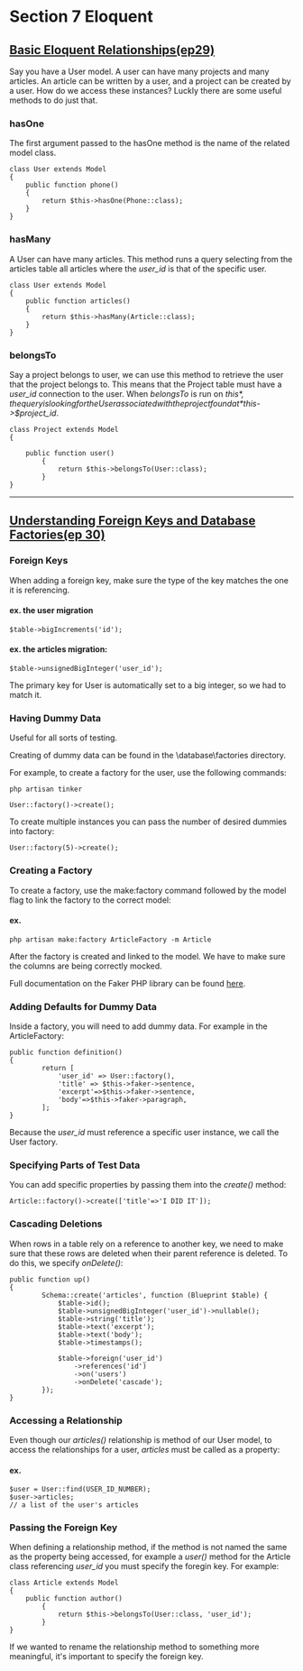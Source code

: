 # Section 7 Eloquent

## [Basic Eloquent Relationships(ep29)](https://laracasts.com/series/laravel-6-from-scratch/episodes/29?autoplay=true)

Say you have a User model. A user can have many projects and many articles. An article can be written by a user, and a project can be created by a user. How do we access these instances? Luckly there are some useful methods to do just that.

### hasOne
The first argument passed to the hasOne method is the name of the related model class.

```
class User extends Model
{
    public function phone()
    {
        return $this->hasOne(Phone::class);
    }
}
```

### hasMany
A User can have many articles. This method runs a query selecting from the articles table all articles where the *user_id* is that of the specific user.

```
class User extends Model
{
    public function articles()
    {
        return $this->hasMany(Article::class);
    }
}
```


### belongsTo
Say a project belongs to user, we can use this method to retrieve the user that the project belongs to. This means that the Project table must have a *user_id* connection to the user. When *belongsTo* is run on *$this*, the query is looking for the User associated with the project found at *$this->$project_id*.

```
class Project extends Model
{

    public function user()
        {
            return $this->belongsTo(User::class);
        }
}
```

---
## [Understanding Foreign Keys and Database Factories(ep 30)](https://laracasts.com/series/laravel-6-from-scratch/episodes/30?autoplay=true)

### Foreign Keys
When adding a foreign key, make sure the type of the key matches the one it is referencing.

#### ex. the user migration
```
$table->bigIncrements('id');
```

#### ex. the articles migration:
```
$table->unsignedBigInteger('user_id');
```

The primary key for User is automatically set to a big integer, so we had to match it.

### Having Dummy Data
Useful for all sorts of testing.

Creating of dummy data can be found in the \database\factories directory.

For example, to create a factory for the user, use the following commands:
```
php artisan tinker

User::factory()->create();
```
To create multiple instances you can pass the number of desired dummies into factory:
```
User::factory(5)->create();
```

### Creating a Factory
To create a factory, use the make:factory command followed by the model flag to link the factory to the correct model:

#### ex.
```
php artisan make:factory ArticleFactory -m Article
```

After the factory is created and linked to the model. We have to make sure the columns are being correctly mocked.

Full documentation on the Faker PHP library can be found [here](https://github.com/fzaninotto/Faker).

### Adding Defaults for Dummy Data
Inside a factory, you will need to add dummy data. For example in the ArticleFactory:

```
public function definition()
{
        return [
            'user_id' => User::factory(),
            'title' => $this->faker->sentence,
            'excerpt'=>$this->faker->sentence,
            'body'=>$this->faker->paragraph,
        ];
}
```
Because the *user_id* must reference a specific user instance, we call the User factory.

### Specifying Parts of Test Data
You can add specific properties by passing them into the *create()* method:

```
Article::factory()->create(['title'=>'I DID IT']);
```

### Cascading Deletions
When rows in a table rely on a reference to another key, we need to make sure that these rows are deleted when their parent reference is deleted. To do this, we specify *onDelete()*:

```
public function up()
{
        Schema::create('articles', function (Blueprint $table) {
            $table->id();
            $table->unsignedBigInteger('user_id')->nullable();
            $table->string('title');
            $table->text('excerpt');
            $table->text('body');
            $table->timestamps();

            $table->foreign('user_id')
                ->references('id')
                ->on('users')
                ->onDelete('cascade');
        });
}
```

### Accessing a Relationship
Even though our *articles()* relationship is method of our User model, to access the relationships for a user, *articles* must be called as a property:

#### ex.
```
$user = User::find(USER_ID_NUMBER);
$user->articles;
// a list of the user's articles
```

### Passing the Foreign Key

When defining a relationship method, if the method is not named the same as the property being accessed, for example a *user()* method for the Article class referencing *user_id* you must specify the foregin key. For example:

```
class Article extends Model
{
    public function author()
        {
            return $this->belongsTo(User::class, 'user_id');
        }
}
```
If we wanted to rename the relationship method to something more meaningful, it's important to specify the foreign key.




